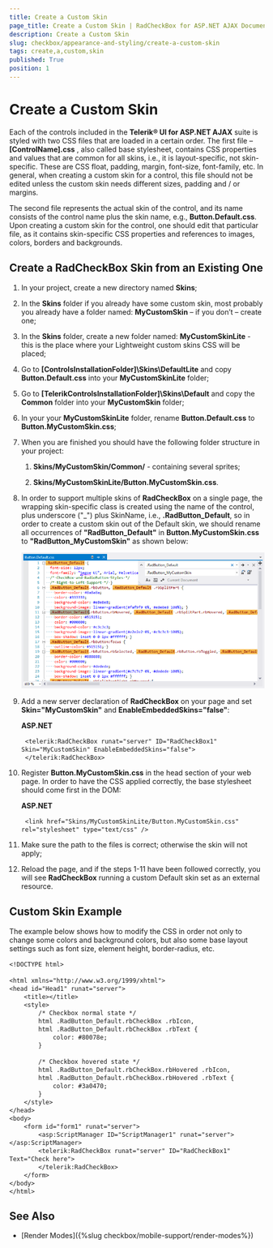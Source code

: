 ```yaml
---
title: Create a Custom Skin
page_title: Create a Custom Skin | RadCheckBox for ASP.NET AJAX Documentation
description: Create a Custom Skin
slug: checkbox/appearance-and-styling/create-a-custom-skin
tags: create,a,custom,skin
published: True
position: 1
---
```


# Create a Custom Skin

Each of the controls included in the **Telerik® UI for ASP.NET AJAX** suite is styled with two CSS files that are loaded in a certain order. The first file – **[ControlName].css** , also called base stylesheet, contains CSS properties and values that are common for all skins, i.e., it is layout-specific, not skin-specific. These are CSS float, padding, margin, font-size, font-family, etc. In general, when creating a custom skin for a control, this file should not be edited unless the custom skin needs different sizes, padding and / or margins.

The second file represents the actual skin of the control, and its name consists of the control name plus the skin name, e.g.,  **Button.Default.css**. Upon creating a custom skin for the control, one should edit that particular file, as it contains skin-specific CSS properties and references to images, colors, borders and backgrounds.

## Create a RadCheckBox Skin from an Existing One

1. In your project, create a new directory named **Skins**;

1. In the **Skins** folder if you already have some custom skin, most probably you already have a folder named: **MyCustomSkin** – if you don’t – create one;

1. In the **Skins** folder, create a new folder named: **MyCustomSkinLite** - this is the place where your Lightweight custom skins CSS will be placed; 

1. Go to **[ControlsInstallationFolder]\Skins\DefaultLite** and copy **Button.Default.css** into your **MyCustomSkinLite** folder;

1. Go to **[TelerikControlsInstallationFolder]\Skins\Default** and copy the **Common** folder into your **MyCustomSkin** folder;

1. In your your **MyCustomSkinLite** folder, rename **Button.Default.css** to **Button.MyCustomSkin.css**;

1. When you are finished you should have the following folder structure in your project:

	1. **Skins/MyCustomSkin/Common/** - containing several sprites;

	1. **Skins/MyCustomSkinLite/Button.MyCustomSkin.css**.

1. In order to support multiple skins of **RadCheckBox** on a single page, the wrapping skin-specific class is created using the name of the control, plus underscore ("_") plus SkinName, i.e., **.RadButton_Default**, so in order to create a custom skin out of the Default skin, we should rename all occurrences of **"RadButton_Default"** in **Button.MyCustomSkin.css** to **"RadButton_MyCustomSkin"** as shown below:

	![Rename Button Light](images/RenameButtonLight.png)

1. Add a new server declaration of **RadCheckBox** on your page and set **Skin="MyCustomSkin"** and **EnableEmbeddedSkins="false"**:

	**ASP.NET**

		<telerik:RadCheckBox runat="server" ID="RadCheckBox1" Skin="MyCustomSkin" EnableEmbeddedSkins="false">
		</telerik:RadCheckBox>

1. Register **Button.MyCustomSkin.css** in the head section of your web page. In order to have the CSS applied correctly, the base stylesheet should come first in the DOM:

	**ASP.NET**

		<link href="Skins/MyCustomSkinLite/Button.MyCustomSkin.css" rel="stylesheet" type="text/css" />

1. Make sure the path to the files is correct; otherwise the skin will not apply;

1. Reload the page, and if the steps 1-11 have been followed correctly, you will see **RadCheckBox** running a custom Default skin set as an external resource.

## Custom Skin Example

The example below shows how to modify the CSS in order not only to change some colors and background colors, but also some base layout settings such as font size, element height, border-radius, etc.

````ASP.NET
<!DOCTYPE html>

<html xmlns="http://www.w3.org/1999/xhtml">
<head id="Head1" runat="server">
	<title></title>
	<style>
		/* Checkbox normal state */
		html .RadButton_Default.rbCheckBox .rbIcon,
		html .RadButton_Default.rbCheckBox .rbText {
			color: #80078e;
		}

		/* Checkbox hovered state */
		html .RadButton_Default.rbCheckBox.rbHovered .rbIcon,
		html .RadButton_Default.rbCheckBox.rbHovered .rbText {
			color: #3a0470;
		}
	</style>
</head>
<body>
	<form id="form1" runat="server">
		<asp:ScriptManager ID="ScriptManager1" runat="server"></asp:ScriptManager>
		<telerik:RadCheckBox runat="server" ID="RadCheckBox1" Text="Check here">
		</telerik:RadCheckBox>
	</form>
</body>
</html>
````

## See Also

 * [Render Modes]({%slug checkbox/mobile-support/render-modes%})
